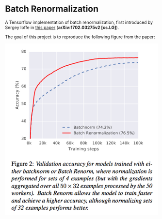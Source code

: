 # Batch Renormalization

A Tensorflow implementation of batch renormalization, first introduced by Sergey
Ioffe in [this paper](https://arxiv.org/abs/1702.03275) (**arXiv:1702.03275v2
[cs.LG]**).

The goal of this project is to reproduce the following figure from the paper:

![Figure 2 from paper](https://raw.githubusercontent.com/eigenfoo/batch-renorm/master/docs/paper-figure.png)
